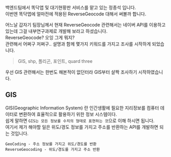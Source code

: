 

백엔드팀에서 똑닥앱 및 대기현황판 서비스를 맡고 있는 정종석 입니다.  
이번엔 똑닥앱에 얼마전에 적용된 ReverseGeocode 대해서 써볼까 합니다.  

어느날 갑자기 팀장님께서 현재 ReverseGeocode 관련해서는 네이버 API를 이용하고 있는데 그걸 내부연구과제로 개발해 보라고 하셨습니다.  
ReverseGeocode? 오잉 그게 뭐지?  
관련해서 어쩌구 저쩌구.. 설명과 함께 몇가지 키워드를 가지고 조사를 시작하게 되었습니다.

> GIS, shp, 폴리곤, 포인트, quard three

우선 GIS 관련해서는 한번도 해본적이 없던터라 GIS부터 살짝 조사하기 시작하였습니다.

## GIS
GIS(Geographic Information System) 란 인간생활에 필요한 지리정보를 컴퓨터 데이터로 변환하여 효율적으로 활용하기 위한 정보 시스템이다.  
쉽게 말하면 `GIS는 모든 정보를 수치의 형태로 표현하는 것`으로 이해 하시면 됩니다.  
여기서 제가 해야할 일은 위도/경도 정보를 가지고 주소를 반환하는 API를 개발하면 되는 것입니다.

```
GeoCoding - 주소 정보를 가지고 위도/경도를 반환  
ReverseGeocoding - 위도/경도를 가지고 주소 반환
```